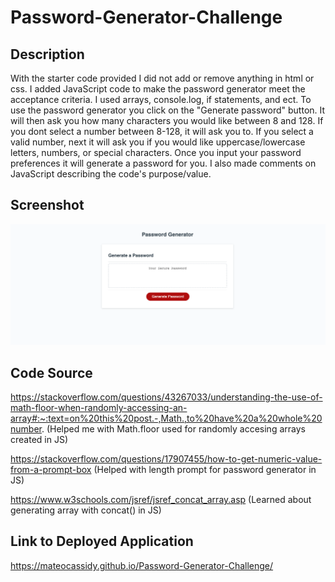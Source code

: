 # Password-Generator-Challenge #


## Description ##
With the starter code provided I did not add or remove anything in html or css. I added JavaScript code to make the password generator meet the acceptance criteria. I used arrays, console.log, if statements, and ect. To use the password generator you click on the "Generate password" button. It will then ask you how many characters you would like between 8 and 128. If you dont select a number between 8-128, it will ask you to. If you select a valid number, next it will ask you if you would like uppercase/lowercase letters, numbers, or special characters. Once you input your password preferences it will generate a password for you. I also made comments on JavaScript describing the code's purpose/value. 


## Screenshot ##
![UI screenshot 1](./images/PGSS1.jpeg)


## Code Source ##
https://stackoverflow.com/questions/43267033/understanding-the-use-of-math-floor-when-randomly-accessing-an-array#:~:text=on%20this%20post.-,Math.,to%20have%20a%20whole%20number.
(Helped me with Math.floor used for randomly accesing arrays created in JS)

https://stackoverflow.com/questions/17907455/how-to-get-numeric-value-from-a-prompt-box
(Helped with length prompt for password generator in JS)

https://www.w3schools.com/jsref/jsref_concat_array.asp
(Learned about generating array with concat() in JS)


## Link to Deployed Application ##
https://mateocassidy.github.io/Password-Generator-Challenge/
